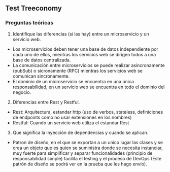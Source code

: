 ## Test Treeconomy


### Preguntas teóricas

1. Identifique las diferencias (si las hay) entre un microservicio y un servicio web.
- Los microservicios deben tener una base de datos independiente por cada uno de ellos, mientras los servicios web se dirigen todos a una base de datos centralizada.
- La comunicación entre microservicios se puede realizar asincronamente (pubSub) o sicronamente (RPC) mientras los servicios web se comunican sincronamente.
- El dominio de un microservicio se encuentra en una única responsabilidad, en un servicio web se encuentra en todo el dominio del negocio.

2. Diferencias entre Rest y Restful.
- Rest: Arquitectura, estandar http (uso de verbos, stateless, definiciones de endpoints como no usar extensiones en los nombres)
- Restful: Cuando un servicio web utiliza el estandar Rest

3. Que significa la inyección de dependencias y cuando se aplican.
- Patron de diseño, en el que se exportan a un unico lugar las clases y se crea un objeto que es quien se suministra donde se necesita instanciar, muy fuerte para simplificar y separar funcionalidades (principio de responsabilidad simple)
facilita el testing y el proceso de DevOps (Este patrón de diseño se podrá ver en la prueba que les hago envío).
